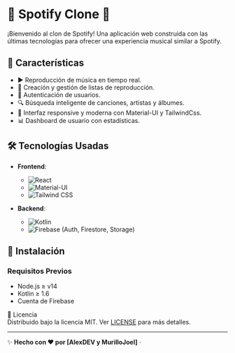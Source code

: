 # 🎵 Spotify Clone 🚀

¡Bienvenido al clon de Spotify! Una aplicación web construida con las últimas tecnologías para ofrecer una experiencia musical similar a Spotify.



## 🌟 Características

- ▶️ Reproducción de música en tiempo real.
- 📂 Creación y gestión de listas de reproducción.
- 🔐 Autenticación de usuarios.
- 🔍 Búsqueda inteligente de canciones, artistas y álbumes.
- 🎨 Interfaz responsive y moderna con Material-UI y TailwindCss.
- 📊 Dashboard de usuario con estadísticas.

## 🛠️ Tecnologías Usadas

- **Frontend**: 
  - ![React](https://img.shields.io/badge/-React-61DAFB?logo=react&logoColor=white) 
  - ![Material-UI](https://img.shields.io/badge/-MaterialUI-0081CB?logo=mui&logoColor=white)
  - ![Tailwind CSS](https://img.shields.io/badge/-TailwindCSS-38BDF8?logo=tailwindcss&logoColor=white)

- **Backend**: 
  - ![Kotlin](https://img.shields.io/badge/-Kotlin-7F52FF?logo=kotlin&logoColor=white) 
  - ![Firebase](https://img.shields.io/badge/-Firebase-FFCA28?logo=firebase&logoColor=black) (Auth, Firestore, Storage)

## 🚀 Instalación

### Requisitos Previos
- Node.js ≥ v14
- Kotlin ≥ 1.6
- Cuenta de Firebase

📄 Licencia  
Distribuido bajo la licencia MIT. Ver [LICENSE](LICENSE) para más detalles.

---

✨ **Hecho con ❤️ por [AlexDEV y MurilloJoel]** ·  
